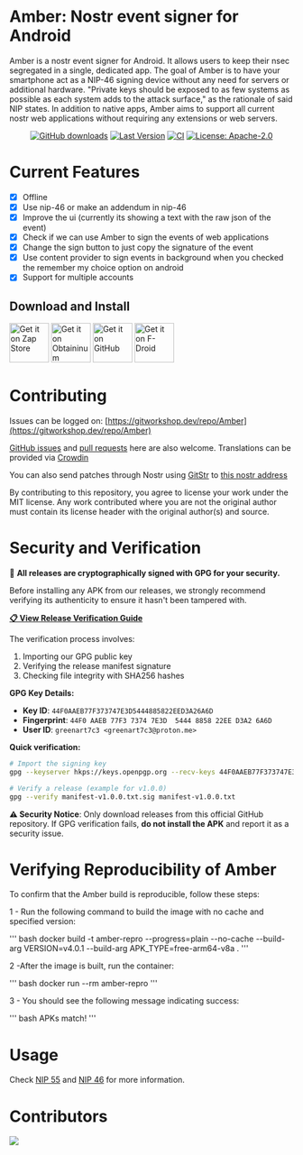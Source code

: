 # Amber: Nostr event signer for Android

Amber is a nostr event signer for Android. It allows users to keep their nsec segregated in a single, dedicated app. The goal of Amber is to have your smartphone act as a NIP-46 signing device without any need for servers or additional hardware. "Private keys should be exposed to as few systems as possible as each system adds to the attack surface," as the rationale of said NIP states. In addition to native apps, Amber aims to support all current nostr web applications without requiring any extensions or web servers.

<div align="center">

[![GitHub downloads](https://img.shields.io/github/downloads/greenart7c3/Amber/total?label=Downloads&labelColor=27303D&color=0D1117&logo=github&logoColor=FFFFFF&style=flat)](https://github.com/greenart7c3/Amber/releases)
[![Last Version](https://img.shields.io/github/release/greenart7c3/Amber.svg?maxAge=3600&label=Stable&labelColor=06599d&color=043b69)](https://github.com/greenart7c3/Amber)
[![CI](https://img.shields.io/github/actions/workflow/status/greenart7c3/Amber/build.yml?labelColor=27303D)](https://github.com/greenart7c3/Amber/actions/workflows/build.yml)
[![License: Apache-2.0](https://img.shields.io/github/license/greenart7c3/Amber?labelColor=27303D&color=0877d2)](/LICENSE)

</div>

# Current Features

- [x] Offline
- [x] Use nip-46 or make an addendum in nip-46
- [x] Improve the ui (currently its showing a text with the raw json of the event)
- [x] Check if we can use Amber to sign the events of web applications
- [x] Change the sign button to just copy the signature of the event
- [x] Use content provider to sign events in background when you checked the remember my choice option on android
- [x] Support for multiple accounts

## Download and Install

[<img src="./assets/zapstore.svg"
alt="Get it on Zap Store"
height="70">](https://github.com/zapstore/zapstore/releases)
[<img src="./assets/obtainium.png"
alt="Get it on Obtaininum"
height="70">](https://github.com/ImranR98/Obtainium)
[<img src="https://github.com/machiav3lli/oandbackupx/raw/034b226cea5c1b30eb4f6a6f313e4dadcbb0ece4/badge_github.png" alt="Get it on GitHub"
height="70">](https://github.com/greenart7c3/Amber/releases)
[<img src="https://fdroid.gitlab.io/artwork/badge/get-it-on.png"
alt="Get it on F-Droid"
height="70">](https://f-droid.org/packages/com.greenart7c3.nostrsigner/)

# Contributing

Issues can be logged on: [https://gitworkshop.dev/repo/Amber](https://gitworkshop.dev/repo/Amber)

[GitHub issues](https://github.com/greenart7c3/Amber/issues) and [pull requests](https://github.com/greenart7c3/Amber/pulls) here are also welcome. Translations can be provided via [Crowdin](https://crowdin.com/project/amber-nostr-signer)

You can also send patches through Nostr using [GitStr](https://github.com/fiatjaf/gitstr) to [this nostr address](https://patch34.pages.dev/naddr1qvzqqqrhnypzqateqake4lc2fn77lflzq30jfpk8uhvtccalc66989er8cdmljceqqz5zmtzv4eqsrpqjs)

By contributing to this repository, you agree to license your work under the MIT license. Any work contributed where you are not the original author must contain its license header with the original author(s) and source.

# Security and Verification

🔐 **All releases are cryptographically signed with GPG for your security.**

Before installing any APK from our releases, we strongly recommend verifying its authenticity to ensure it hasn't been tampered with.

**[📋 View Release Verification Guide](VERIFY_RELEASES.md)**

The verification process involves:
1. Importing our GPG public key
2. Verifying the release manifest signature
3. Checking file integrity with SHA256 hashes

**GPG Key Details:**
- **Key ID**: `44F0AAEB77F373747E3D5444885822EED3A26A6D`
- **Fingerprint**: `44F0 AAEB 77F3 7374 7E3D  5444 8858 22EE D3A2 6A6D`
- **User ID**: `greenart7c3 <greenart7c3@proton.me>`

**Quick verification:**
```bash
# Import the signing key
gpg --keyserver hkps://keys.openpgp.org --recv-keys 44F0AAEB77F373747E3D5444885822EED3A26A6D

# Verify a release (example for v1.0.0)
gpg --verify manifest-v1.0.0.txt.sig manifest-v1.0.0.txt
```

**⚠️ Security Notice**: Only download releases from this official GitHub repository. If GPG verification fails, **do not install the APK** and report it as a security issue.

# Verifying Reproducibility of Amber

To confirm that the Amber build is reproducible, follow these steps:

1 - Run the following command to build the image with no cache and specified version:

''' bash
docker build -t amber-repro --progress=plain --no-cache --build-arg VERSION=v4.0.1 --build-arg APK_TYPE=free-arm64-v8a .
'''

2 -After the image is built, run the container:

''' bash
docker run --rm amber-repro
'''

3 - You should see the following message indicating success:

''' bash
APKs match!
'''

# Usage

Check [NIP 55](https://github.com/nostr-protocol/nips/blob/master/55.md) and [NIP 46](https://github.com/nostr-protocol/nips/blob/master/46.md) for more information.

# Contributors

<a align="center" href="https://github.com/greenart7c3/amber/graphs/contributors">
  <img src="https://contrib.rocks/image?repo=greenart7c3/amber" />
</a>

